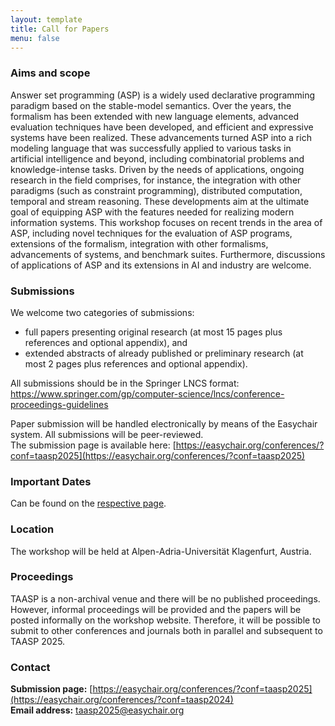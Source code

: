 ```yaml
---
layout: template
title: Call for Papers
menu: false
---
```



### Aims and scope
Answer set programming (ASP) is a widely used declarative programming paradigm based on the stable-model semantics. Over the years, the formalism has been extended with new language elements, advanced evaluation techniques have been developed, and efficient and expressive systems have been realized. These advancements turned ASP into a rich modeling language that was successfully applied to various tasks in artificial intelligence and beyond, including combinatorial problems and knowledge-intense tasks. Driven by the needs of applications, ongoing research in the field comprises, for instance, the integration with other paradigms (such as constraint programming), distributed computation, temporal and stream reasoning. These developments aim at the ultimate goal of equipping ASP with the features needed for realizing modern information systems. This workshop focuses on recent trends in the area of ASP, including novel techniques for the evaluation of ASP programs, extensions of the formalism, integration with other formalisms, advancements of systems, and benchmark suites. Furthermore, discussions of applications of ASP and its extensions in AI and industry are welcome.

### Submissions
We welcome two categories of submissions:

- full papers presenting original research (at most 15 pages plus
   references and optional appendix), and
- extended abstracts of already published or preliminary research
   (at most 2 pages plus references and optional appendix).

All submissions should be in the Springer LNCS format:
https://www.springer.com/gp/computer-science/lncs/conference-proceedings-guidelines

Paper submission will be handled electronically by means of the Easychair system. All submissions will be peer-reviewed. \
The submission page is available here:
[https://easychair.org/conferences/?conf=taasp2025](https://easychair.org/conferences/?conf=taasp2025)

### Important Dates
Can be found on the [respective page](/2025/dates).

### Location
 The workshop will be held at Alpen-Adria-Universität Klagenfurt, Austria.

### Proceedings
TAASP is a non-archival venue and there will be no published proceedings. However, informal proceedings will be provided and the papers will be posted informally on the workshop website. Therefore, it will be possible to submit to other conferences and journals both in parallel and subsequent to TAASP 2025.


### Contact
**Submission page:** [https://easychair.org/conferences/?conf=taasp2025](https://easychair.org/conferences/?conf=taasp2024) \
**Email address:** [taasp2025@easychair.org](mailto:taasp2025@easychair.org)
